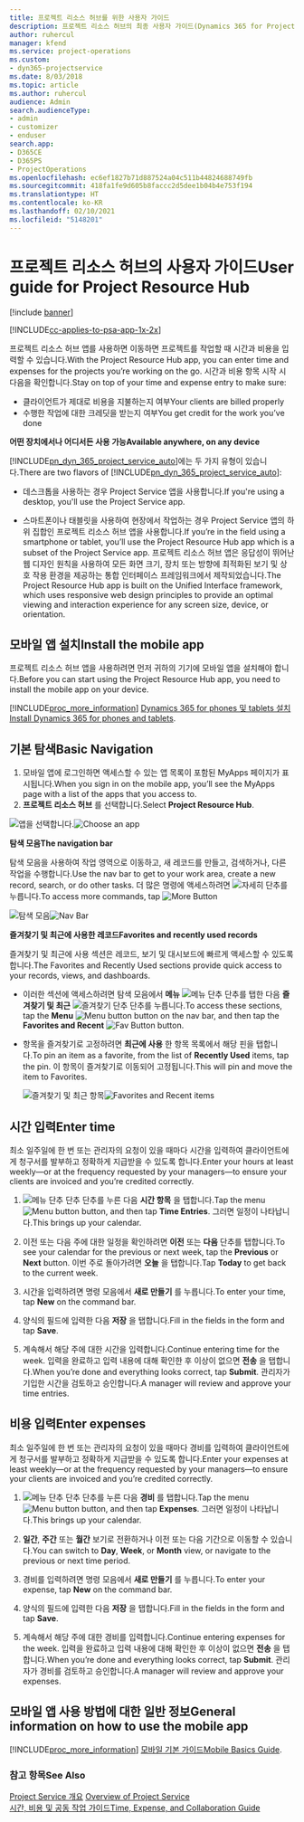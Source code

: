 ```yaml
---
title: 프로젝트 리소스 허브를 위한 사용자 가이드
description: 프로젝트 리소스 허브의 최종 사용자 가이드(Dynamics 365 for Project Service)
author: ruhercul
manager: kfend
ms.service: project-operations
ms.custom:
- dyn365-projectservice
ms.date: 8/03/2018
ms.topic: article
ms.author: ruhercul
audience: Admin
search.audienceType:
- admin
- customizer
- enduser
search.app:
- D365CE
- D365PS
- ProjectOperations
ms.openlocfilehash: ec6ef1827b71d887524a04c511b44824688749fb
ms.sourcegitcommit: 418fa1fe9d605b8faccc2d5dee1b04b4e753f194
ms.translationtype: HT
ms.contentlocale: ko-KR
ms.lasthandoff: 02/10/2021
ms.locfileid: "5148201"
---
```

# <a name="user-guide-for-project-resource-hub"></a><span data-ttu-id="296ec-103">프로젝트 리소스 허브의 사용자 가이드</span><span class="sxs-lookup"><span data-stu-id="296ec-103">User guide for Project Resource Hub</span></span>

[!include [banner](../includes/psa-now-project-operations.md)]

[!INCLUDE[cc-applies-to-psa-app-1x-2x](../includes/cc-applies-to-psa-app-1x-2x.md)]

<span data-ttu-id="296ec-104">프로젝트 리소스 허브 앱를 사용하면 이동하면 프로젝트를 작업할 때 시간과 비용을 입력할 수 있습니다.</span><span class="sxs-lookup"><span data-stu-id="296ec-104">With the Project Resource Hub app, you can enter time and expenses for the projects you’re working on the go.</span></span> <span data-ttu-id="296ec-105">시간과 비용 항목 시작 시 다음을 확인합니다.</span><span class="sxs-lookup"><span data-stu-id="296ec-105">Stay on top of your time and expense entry to make sure:</span></span>

- <span data-ttu-id="296ec-106">클라이언트가 제대로 비용을 지불하는지 여부</span><span class="sxs-lookup"><span data-stu-id="296ec-106">Your clients are billed properly</span></span>
- <span data-ttu-id="296ec-107">수행한 작업에 대한 크레딧을 받는지 여부</span><span class="sxs-lookup"><span data-stu-id="296ec-107">You get credit for the work you’ve done</span></span>

<span data-ttu-id="296ec-108">**어떤 장치에서나 어디서든 사용 가능**</span><span class="sxs-lookup"><span data-stu-id="296ec-108">**Available anywhere, on any device**</span></span>

<span data-ttu-id="296ec-109">[!INCLUDE[pn_dyn_365_project_service_auto](../includes/pn-dyn-365-project-service-auto.md)]에는 두 가지 유형이 있습니다.</span><span class="sxs-lookup"><span data-stu-id="296ec-109">There are two flavors of [!INCLUDE[pn_dyn_365_project_service_auto](../includes/pn-dyn-365-project-service-auto.md)]:</span></span> 

- <span data-ttu-id="296ec-110">데스크톱을 사용하는 경우 Project Service 앱을 사용합니다.</span><span class="sxs-lookup"><span data-stu-id="296ec-110">If you're using a desktop, you'll use the Project Service app.</span></span> 

- <span data-ttu-id="296ec-111">스마트폰이나 태블릿을 사용하여 현장에서 작업하는 경우 Project Service 앱의 하위 집합인 프로젝트 리소스 허브 앱을 사용합니다.</span><span class="sxs-lookup"><span data-stu-id="296ec-111">If you’re in the field using a smartphone or tablet, you’ll use the Project Resource Hub app which is a subset of the Project Service  app.</span></span> <span data-ttu-id="296ec-112">프로젝트 리소스 허브 앱은 응답성이 뛰어난 웹 디자인 원칙을 사용하여 모든 화면 크기, 장치 또는 방향에 최적화된 보기 및 상호 작용 환경을 제공하는 통합 인터페이스 프레임워크에서 제작되었습니다.</span><span class="sxs-lookup"><span data-stu-id="296ec-112">The Project Resource Hub app is built on the Unified Interface framework, which uses responsive web design principles to provide an optimal viewing and interaction experience for any screen size, device, or orientation.</span></span> 


## <a name="install-the-mobile-app"></a><span data-ttu-id="296ec-113">모바일 앱 설치</span><span class="sxs-lookup"><span data-stu-id="296ec-113">Install the mobile app</span></span>
<span data-ttu-id="296ec-114">프로젝트 리소스 허브 앱을 사용하려면 먼저 귀하의 기기에 모바일 앱을 설치해야 합니다.</span><span class="sxs-lookup"><span data-stu-id="296ec-114">Before you can start using the Project Resource Hub app, you need to install the mobile app on your device.</span></span> 

[!INCLUDE[proc_more_information](../includes/proc-more-information.md)] <span data-ttu-id="296ec-115">[Dynamics 365 for phones 및 tablets 설치](https://docs.microsoft.com/dynamics365/mobile-app/install-dynamics-365-for-phones-and-tablets)</span><span class="sxs-lookup"><span data-stu-id="296ec-115">[Install Dynamics 365 for phones and tablets](https://docs.microsoft.com/dynamics365/mobile-app/install-dynamics-365-for-phones-and-tablets).</span></span>

## <a name="basic-navigation"></a><span data-ttu-id="296ec-116">기본 탐색</span><span class="sxs-lookup"><span data-stu-id="296ec-116">Basic Navigation</span></span>
1.  <span data-ttu-id="296ec-117">모바일 앱에 로그인하면 액세스할 수 있는 앱 목록이 포함된 MyApps 페이지가 표시됩니다.</span><span class="sxs-lookup"><span data-stu-id="296ec-117">When you sign in on the mobile app, you’ll see the MyApps page with a list of the apps that you access to.</span></span> 
2.  <span data-ttu-id="296ec-118">**프로젝트 리소스 허브** 를 선택합니다.</span><span class="sxs-lookup"><span data-stu-id="296ec-118">Select **Project Resource Hub**.</span></span>

<span data-ttu-id="296ec-119">![앱을 선택합니다.](media/chooseApp_1.png "앱을 선택합니다.")</span><span class="sxs-lookup"><span data-stu-id="296ec-119">![Choose an app](media/chooseApp_1.png "Choose an app")</span></span>

<span data-ttu-id="296ec-120">**탐색 모음**</span><span class="sxs-lookup"><span data-stu-id="296ec-120">**The navigation bar**</span></span>

<span data-ttu-id="296ec-121">탐색 모음을 사용하여 작업 영역으로 이동하고, 새 레코드를 만들고, 검색하거나, 다른 작업을 수행합니다.</span><span class="sxs-lookup"><span data-stu-id="296ec-121">Use the nav bar to get to your work area, create a new record, search, or do other tasks.</span></span> <span data-ttu-id="296ec-122">더 많은 명령에 액세스하려면 ![자세히 단추](media/MoreButton.png "자세히 버튼")를 누릅니다.</span><span class="sxs-lookup"><span data-stu-id="296ec-122">To access more commands, tap ![More Button](media/MoreButton.png "More Button")</span></span>

<span data-ttu-id="296ec-123">![탐색 모음](media/NavBar_2.png "탐색 모음")</span><span class="sxs-lookup"><span data-stu-id="296ec-123">![Nav Bar](media/NavBar_2.png "Nav Bar")</span></span>

<span data-ttu-id="296ec-124">**즐겨찾기 및 최근에 사용한 레코드**</span><span class="sxs-lookup"><span data-stu-id="296ec-124">**Favorites and recently used records**</span></span>

<span data-ttu-id="296ec-125">즐겨찾기 및 최근에 사용 섹션은 레코드, 보기 및 대시보드에 빠르게 액세스할 수 있도록 합니다.</span><span class="sxs-lookup"><span data-stu-id="296ec-125">The Favorites and Recently Used sections provide quick access to your records, views, and dashboards.</span></span> 

- <span data-ttu-id="296ec-126">이러한 섹션에 액세스하려면 탐색 모음에서 **메뉴** ![메뉴 단추](media/MenuButton.png "메뉴 단추") 단추를 탭한 다음 **즐겨찾기 및 최근** ![즐겨찾기 단추](media/FavButton.png "즐겨 찾기 단추") 단추를 누릅니다.</span><span class="sxs-lookup"><span data-stu-id="296ec-126">To access these sections, tap the **Menu** ![Menu button](media/MenuButton.png "Menu button") button on the nav bar, and then tap the **Favorites and Recent** ![Fav Button](media/FavButton.png "Fav Button") button.</span></span>

- <span data-ttu-id="296ec-127">항목을 즐겨찾기로 고정하려면 **최근에 사용** 한 항목 목록에서 해당 핀을 탭합니다.</span><span class="sxs-lookup"><span data-stu-id="296ec-127">To pin an item as a favorite, from the list of **Recently Used** items, tap the pin.</span></span> <span data-ttu-id="296ec-128">이 항목이 즐겨찾기로 이동되어 고정됩니다.</span><span class="sxs-lookup"><span data-stu-id="296ec-128">This will pin and move the item to Favorites.</span></span>

  <span data-ttu-id="296ec-129">![즐겨찾기 및 최근 항목](media/Favs_3.png "즐겨찾기 및 최근 항목")</span><span class="sxs-lookup"><span data-stu-id="296ec-129">![Favorites and Recent items](media/Favs_3.png "Favorites and Recent items")</span></span>
 
## <a name="enter-time"></a><span data-ttu-id="296ec-130">시간 입력</span><span class="sxs-lookup"><span data-stu-id="296ec-130">Enter time</span></span>
<span data-ttu-id="296ec-131">최소 일주일에 한 번 또는 관리자의 요청이 있을 때마다 시간을 입력하여 클라이언트에게 청구서를 발부하고 정확하게 지급받을 수 있도록 합니다.</span><span class="sxs-lookup"><span data-stu-id="296ec-131">Enter your hours at least weekly—or at the frequency requested by your managers—to ensure your clients are invoiced and you’re credited correctly.</span></span>

1. <span data-ttu-id="296ec-132">![메뉴 단추](media/MenuButton.png "메뉴 단추") 단추 단추를 누른 다음 **시간 항목** 을 탭합니다.</span><span class="sxs-lookup"><span data-stu-id="296ec-132">Tap the menu ![Menu button](media/MenuButton.png "Menu button") button, and then tap **Time Entries**.</span></span> <span data-ttu-id="296ec-133">그러면 일정이 나타납니다.</span><span class="sxs-lookup"><span data-stu-id="296ec-133">This brings up your calendar.</span></span>

2. <span data-ttu-id="296ec-134">이전 또는 다음 주에 대한 일정을 확인하려면 **이전** 또는 **다음** 단추를 탭합니다.</span><span class="sxs-lookup"><span data-stu-id="296ec-134">To see your calendar for the previous or next week, tap the **Previous** or **Next** button.</span></span> <span data-ttu-id="296ec-135">이번 주로 돌아가려면 **오늘** 을 탭합니다.</span><span class="sxs-lookup"><span data-stu-id="296ec-135">Tap **Today** to get back to the current week.</span></span>

3. <span data-ttu-id="296ec-136">시간을 입력하려면 명령 모음에서 **새로 만들기** 를 누릅니다.</span><span class="sxs-lookup"><span data-stu-id="296ec-136">To enter your time, tap **New** on the command bar.</span></span> 

4. <span data-ttu-id="296ec-137">양식의 필드에 입력한 다음 **저장** 을 탭합니다.</span><span class="sxs-lookup"><span data-stu-id="296ec-137">Fill in the fields in the form and tap **Save**.</span></span>

5. <span data-ttu-id="296ec-138">계속해서 해당 주에 대한 시간을 입력합니다.</span><span class="sxs-lookup"><span data-stu-id="296ec-138">Continue entering time for the week.</span></span> <span data-ttu-id="296ec-139">입력을 완료하고 입력 내용에 대해 확인한 후 이상이 없으면 **전송** 을 탭합니다.</span><span class="sxs-lookup"><span data-stu-id="296ec-139">When you’re done and everything looks correct, tap **Submit**.</span></span> <span data-ttu-id="296ec-140">관리자가 기입한 시간을 검토하고 승인합니다.</span><span class="sxs-lookup"><span data-stu-id="296ec-140">A manager will review and approve your time entries.</span></span>

## <a name="enter-expenses"></a><span data-ttu-id="296ec-141">비용 입력</span><span class="sxs-lookup"><span data-stu-id="296ec-141">Enter expenses</span></span> 
<span data-ttu-id="296ec-142">최소 일주일에 한 번 또는 관리자의 요청이 있을 때마다 경비를 입력하여 클라이언트에게 청구서를 발부하고 정확하게 지급받을 수 있도록 합니다.</span><span class="sxs-lookup"><span data-stu-id="296ec-142">Enter your expenses at least weekly—or at the frequency requested by your managers—to ensure your clients are invoiced and you’re credited correctly.</span></span>

1. <span data-ttu-id="296ec-143">![메뉴 단추](media/MenuButton.png "메뉴 단추") 단추 단추를 누른 다음 **경비** 를 탭합니다.</span><span class="sxs-lookup"><span data-stu-id="296ec-143">Tap the menu ![Menu button](media/MenuButton.png "Menu button") button, and then tap **Expenses**.</span></span> <span data-ttu-id="296ec-144">그러면 일정이 나타납니다.</span><span class="sxs-lookup"><span data-stu-id="296ec-144">This brings up your calendar.</span></span>

2. <span data-ttu-id="296ec-145">**일간**, **주간** 또는 **월간** 보기로 전환하거나 이전 또는 다음 기간으로 이동할 수 있습니다.</span><span class="sxs-lookup"><span data-stu-id="296ec-145">You can switch to **Day**, **Week**, or **Month** view, or navigate to the previous or next time period.</span></span> 

3. <span data-ttu-id="296ec-146">경비를 입력하려면 명령 모음에서 **새로 만들기** 를 누릅니다.</span><span class="sxs-lookup"><span data-stu-id="296ec-146">To enter your expense, tap **New** on the command bar.</span></span> 

4. <span data-ttu-id="296ec-147">양식의 필드에 입력한 다음 **저장** 을 탭합니다.</span><span class="sxs-lookup"><span data-stu-id="296ec-147">Fill in the fields in the form and tap **Save**.</span></span>

5. <span data-ttu-id="296ec-148">계속해서 해당 주에 대한 경비를 입력합니다.</span><span class="sxs-lookup"><span data-stu-id="296ec-148">Continue entering expenses for the week.</span></span> <span data-ttu-id="296ec-149">입력을 완료하고 입력 내용에 대해 확인한 후 이상이 없으면 **전송** 을 탭합니다.</span><span class="sxs-lookup"><span data-stu-id="296ec-149">When you’re done and everything looks correct, tap **Submit**.</span></span> <span data-ttu-id="296ec-150">관리자가 경비를 검토하고 승인합니다.</span><span class="sxs-lookup"><span data-stu-id="296ec-150">A manager will review and approve your expenses.</span></span>

## <a name="general-information-on-how-to-use-the-mobile-app"></a><span data-ttu-id="296ec-151">모바일 앱 사용 방법에 대한 일반 정보</span><span class="sxs-lookup"><span data-stu-id="296ec-151">General information on how to use the mobile app</span></span> 
[!INCLUDE[proc_more_information](../includes/proc-more-information.md)] <span data-ttu-id="296ec-152">[모바일 기본 가이드](https://docs.microsoft.com/dynamics365/mobile-app/dynamics-365-phones-tablets-users-guide)</span><span class="sxs-lookup"><span data-stu-id="296ec-152">[Mobile Basics Guide](https://docs.microsoft.com/dynamics365/mobile-app/dynamics-365-phones-tablets-users-guide).</span></span>

### <a name="see-also"></a><span data-ttu-id="296ec-153">참고 항목</span><span class="sxs-lookup"><span data-stu-id="296ec-153">See Also</span></span>  
 <span data-ttu-id="296ec-154">[Project Service 개요](../psa/overview.md) </span><span class="sxs-lookup"><span data-stu-id="296ec-154">[Overview of Project Service](../psa/overview.md) </span></span>  
 [<span data-ttu-id="296ec-155">시간, 비용 및 공동 작업 가이드</span><span class="sxs-lookup"><span data-stu-id="296ec-155">Time, Expense, and Collaboration Guide</span></span>](../psa/time-expense-collaboration-guide.md)   
 
